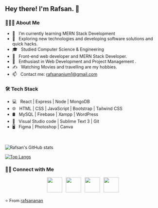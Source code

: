 <h2> Hey there! I'm Rafsan. 👋

<h3> 👨🏻‍💻 About Me </h3>

- 🔭 &nbsp; I’m currently learning MERN Stack Development
- 🤔 &nbsp; Exploring new technologies and developing software solutions and quick hacks.
- 🎓 &nbsp; Studied Computer Science & Engineering
- 💼 &nbsp; Front-end web developer and MERN Stack Developer.
- 🌱 &nbsp; Enthusiast in Web Development and Project Management .
- ✍️ &nbsp; Watching Movies and travelling are my hobbies.
- 📫 &nbsp; Contact me: rafsananjum1@gmail.com

<h3>🛠 Tech Stack</h3>

- 💻 &nbsp; React | Express | Node | MongoDB
- 🌐 &nbsp; HTML | CSS | JavaScript | Bootstrap | Tailwind CSS
- 🛢 &nbsp; MySQL | Firebase | Xampp | WordPress
- 🔧 &nbsp; Visual Studio code | Sublime Text 3 | Git
- 🖥 &nbsp; Figma | Photoshop | Canva

<br>

![Rafsan's GitHub stats](https://github-readme-stats.vercel.app/api?username=anuraghazra&show_icons=true&theme=tokyonight)

[![Top Langs](https://github-readme-stats.vercel.app/api/top-langs/?username=rafsananan&layout=compact&text_color=daf7dc&bg_color=151515)](https://github.com/rafsananan/github-readme-stats)

<h3> 🤝🏻 Connect with Me </h3>

<p align="center">
&nbsp; <a href="https://www.instagram.com/rafsan_anan/" target="_blank" rel="noopener noreferrer"><img src="https://img.icons8.com/plasticine/100/000000/instagram-new.png" width="50" /></a>  
&nbsp; <a href="https://www.linkedin.com/in/rafsananan/" target="_blank" rel="noopener noreferrer"><img src="https://img.icons8.com/plasticine/100/000000/linkedin.png" width="50" /></a>
&nbsp; <a href="https://twitter.com/RafsanAnan" target="_blank" rel="noopener noreferrer"><img src="https://img.icons8.com/plasticine/100/000000/twitter.png" width="50" /></a>  
&nbsp; <a href="mailto:rafsananjum1@gmail.com" target="_blank" rel="noopener noreferrer"><img src="https://img.icons8.com/plasticine/100/000000/gmail.png"  width="50" /></a>
</p>

⭐️ From [rafsananan](https://github.com/rafsananan)
